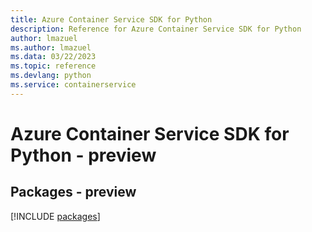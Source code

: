 ```yaml
---
title: Azure Container Service SDK for Python
description: Reference for Azure Container Service SDK for Python
author: lmazuel
ms.author: lmazuel
ms.data: 03/22/2023
ms.topic: reference
ms.devlang: python
ms.service: containerservice
---
```

# Azure Container Service SDK for Python - preview
## Packages - preview
[!INCLUDE [packages](container-service-index.md)]